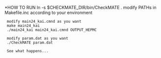 *HOW TO RUN
     ln -s $CHECKMATE_DIR/bin/CheckMATE .
     modify PATHs in Makefile.inc according to your environment

     modify main24_kai.cmnd as you want
     make main24_kai
     ./main24_kai main24_kai.cmnd OUTPUT_HEPMC

     modify param.dat as you want
     ./CheckMATE param.dat

     See what happens...